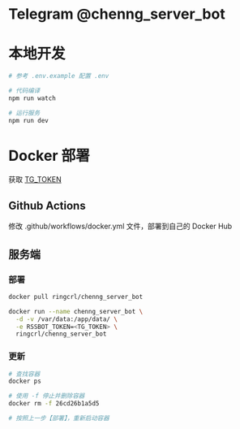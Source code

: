 # Telegram @chenng_server_bot

# 本地开发

```sh
# 参考 .env.example 配置 .env

# 代码编译
npm run watch

# 运行服务
npm run dev
```

# Docker 部署

获取 [TG_TOKEN](https://core.telegram.org/bots#3-how-do-i-create-a-bot)

## Github Actions

修改 .github/workflows/docker.yml 文件，部署到自己的 Docker Hub

## 服务端

### 部署

```sh
docker pull ringcrl/chenng_server_bot

docker run --name chenng_server_bot \
  -d -v /var/data:/app/data/ \
  -e RSSBOT_TOKEN=<TG_TOKEN> \
  ringcrl/chenng_server_bot
```

### 更新

```sh
# 查找容器
docker ps

# 使用 -f 停止并删除容器
docker rm -f 26cd26b1a5d5

# 按照上一步【部署】，重新启动容器
```
